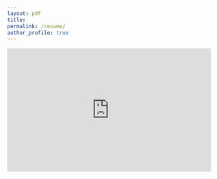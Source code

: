 ```yaml
---
layout: pdf
title:
permalink: /resume/
author_profile: true
---
```


<!--[Download a copy here](https://github.com/matt555/matt555.github.io/blob/master/Matthew_Schneider_Resume.pdf)-->
<iframe src="https://onedrive.live.com/embed?cid=40AFFF97D961298E&resid=40AFFF97D961298E%2131467&authkey=ALBRyCgIwIw3x4c&em=2" width="476" height="288" frameborder="0" scrolling="no"></iframe>
